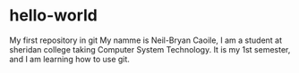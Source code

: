 # hello-world
My first repository in git
My namme is Neil-Bryan Caoile, I am a student at sheridan college taking Computer System Technology. It is my 1st semester, and I am learning how to use git.
